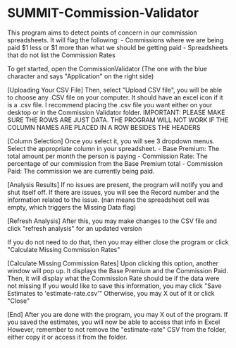 # SUMMIT-Commission-Validator
This program aims to detect points of concern in our commission spreadsheets.
It will flag the following:
	- Commissions where we are being paid $1 less or $1 more than what we should be getting paid
	- Spreadsheets that do not list the Commission Rates
	
To get started, open the CommissionValidator 
(The one with the blue character and says "Application" on the right side)

[Uploading Your CSV File]
Then, select "Upload CSV file", you will be able to choose any .CSV file on your computer.
It should have an excel icon if it is a .csv file. I recommend placing the .csv file you want
either on your desktop or in the Commission Validator folder.
IMPORTANT: PLEASE MAKE SURE THE ROWS ARE JUST DATA.
THE PROGRAM WILL NOT WORK IF THE COLUMN NAMES ARE PLACED IN A ROW BESIDES THE HEADERS

[Column Selection]
Once you select it, you will see 3 dropdown menus. Select the appropriate column in your spreadsheet.
	- Base Premium: The total amount per month the person is paying
	- Commission Rate: The percentage of our commission from the Base Premium total
	- Commission Paid: The commission we are currently being paid.

[Analysis Results]
If no issues are present, the program will notify you and shut itself off.
If there are issues, you will see the Record number and the information related to the issue.
(nan means the spreadsheet cell was empty, which triggers the Missing Data flag)

[Refresh Analysis]
After this, you may make changes to the CSV file and 
click "refresh analysis" for an updated version

If you do not need to do that, then you may either close the program
or click "Calculate Missing Commission Rates"

[Calculate Missing Commission Rates]
Upon clicking this option, another window will pop up.
It displays the Base Premium and the Commission Paid.
Then, it will display what the Commission Rate should be if the data were not missing
If you would like to save this information, you may click "Save Estimates to 'estimate-rate.csv'"
Otherwise, you may X out of it or click "Close"

[End]
After you are done with the program, you may X out of the program.
If you saved the estimates, you will now be able to access that info in Excel
However, remember to not remove the "estimate-rate" CSV from the folder,
either copy it or access it from the folder.
